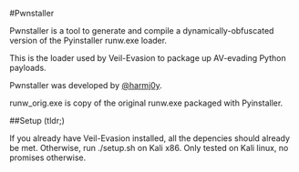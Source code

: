 #Pwnstaller

Pwnstaller is a tool to generate and compile a dynamically-obfuscated version of the Pyinstaller runw.exe loader.

This is the loader used by Veil-Evasion to package up AV-evading Python payloads.

Pwnstaller was developed by [@harmj0y](https://twitter.com/harmj0y).

runw_orig.exe is copy of the original runw.exe packaged with Pyinstaller.


##Setup (tldr;)

If you already have Veil-Evasion installed, all the depencies should already be met. 
Otherwise, run ./setup.sh on Kali x86.
Only tested on Kali linux, no promises otherwise.
